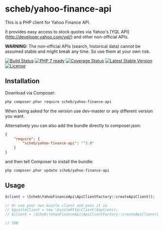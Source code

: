 scheb/yahoo-finance-api
=======================

This is a PHP client for Yahoo Finance API.

It provides easy access to stock quotes via Yahoo's [YQL API] (http://developer.yahoo.com/yql/) and other non-official APIs.

**WARNING:** The non-official APIs (search, historical data) cannot be assumed stable and might break any time. So use them at your own risk.

[![Build Status](https://travis-ci.org/scheb/yahoo-finance-api.svg?branch=master)](https://travis-ci.org/scheb/yahoo-finance-api)
[![PHP 7 ready](http://php7ready.timesplinter.ch/scheb/yahoo-finance-api/badge.svg)](https://travis-ci.org/scheb/yahoo-finance-api)
[![Coverage Status](https://coveralls.io/repos/scheb/yahoo-finance-api/badge.svg?branch=master&service=github)](https://coveralls.io/github/scheb/yahoo-finance-api?branch=master)
[![Latest Stable Version](https://poser.pugx.org/scheb/yahoo-finance-api/v/stable.svg)](https://packagist.org/packages/scheb/yahoo-finance-api)
[![License](https://poser.pugx.org/scheb/yahoo-finance-api/license.svg)](https://packagist.org/packages/scheb/yahoo-finance-api)

## Installation

Download via Composer:

```bash
php composer.phar require scheb/yahoo-finance-api
```

When being asked for the version use dev-master or any different version you want.

Alternatively you can also add the bundle directly to composer.json:

```json
{
    "require": {
        "scheb/yahoo-finance-api": "^2.0"
    }
}
```

and then tell Composer to install the bundle:

```bash
php composer.phar update scheb/yahoo-finance-api
```

## Usage

```php
$client = \Scheb\YahooFinanceApi\ApiClientFactory::createApiClient();

// Or use your own Guzzle client and pass it in
// $guzzleClient = new \GuzzleHttp\Client($options);
// $client = \Scheb\YahooFinanceApi\ApiClientFactory::createApiClient($guzzleClient);

// TDB
```
